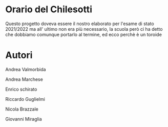 # Orario del Chilesotti
Questo progetto doveva essere il nostro elaborato per l'esame di stato 2021/2022 ma all' ultimo non era più necessario, la scuola però ci ha detto che dobbiamo comunque portarlo al termine, ed ecco perchè è un toroide


# Autori
Andrea Valmorbida

Andrea Marchese 

Enrico schirato

Riccardo Guglielmi 

Nicola Brazzale

Giovanni Miraglia
